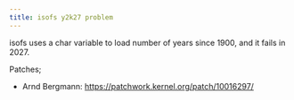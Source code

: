 ```yaml
---
title: isofs y2k27 problem
---
```

isofs uses a char variable to load number of years since 1900, and
it fails in 2027.

Patches;

* Arnd Bergmann: https://patchwork.kernel.org/patch/10016297/
